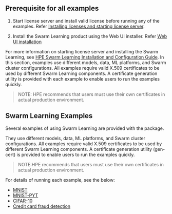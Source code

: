 ## Prerequisite for all examples
1. Start license server and install valid license before running any of the examples. Refer [Installing licenses and starting license server](/docs/Install/HPE_Swarm_Learning_installation.md).

2. Install the Swarm Learning product using the Web UI installer.  Refer [Web UI installation](/docs/Install/HPE_Swarm_Learning_installation.md)

For more information on starting license server and installing the Swarm Learning, see [HPE Swarm Learning Installation and Configuration Guide](/docs/Install/HPE_Swarm_Learning_installation.md).
In this section, examples use different models, data, ML platforms, and Swarm cluster configurations. All examples require valid X.509 certificates to be used by different Swarm Learning components. A certificate generation utility is provided with each example to enable users to run the examples quickly.
<blockquote>
NOTE: HPE recommends that users must use their own certificates in actual production environment.

</blockquote>

## Swarm Learning Examples

Several examples of using Swarm Learning are provided with the package. 

They use different models, data, ML platforms, and Swarm cluster configurations. All examples require valid X.509 certificates to be used by different Swarm Learning components. A certificate generation utility (gen-cert) is provided to enable users to run the examples quickly.

<blockquote>
NOTE:HPE recommends that users must use their own certificates in actual production environment.

</blockquote>

For details of running each example, see the below:

-   [MNIST](/examples/mnist/MNIST.md)
-   [MNIST-PYT](/examples/mnist-pyt/MNIST-PYT.md)
-   [CIFAR-10](/examples/cifar10/CIFAR-10.md)
-   [Credit card fraud detection](/examples/fraud-detection/Credit_card_fraud_detection.md)

